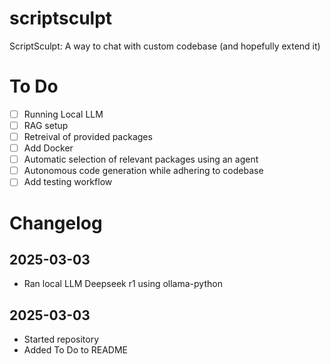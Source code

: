 # scriptsculpt
ScriptSculpt: A way to chat with custom codebase (and hopefully extend it)

# To Do
- [ ] Running Local LLM
- [ ] RAG setup
- [ ] Retreival of provided packages
- [ ] Add Docker
- [ ] Automatic selection of relevant packages using an agent
- [ ] Autonomous code generation while adhering to codebase
- [ ] Add testing workflow

# Changelog

## 2025-03-03
- Ran local LLM Deepseek r1 using ollama-python

## 2025-03-03
- Started repository
- Added To Do to README
